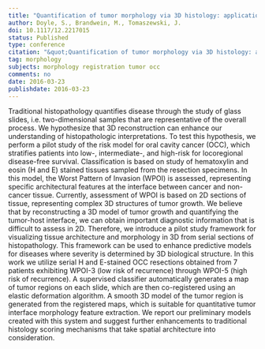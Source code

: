 ```yaml
---
title: "Quantification of tumor morphology via 3D histology: application to oral cavity cancers"
author: Doyle, S., Brandwein, M., Tomaszewski, J.
doi: 10.1117/12.2217015
status: Published
type: conference
citation: "&quot;Quantification of tumor morphology via 3D histology: application to oral cavity cancers,&quot; <em>Proc. SPIE</em> 9791, Medical Imaging 2016: Digital Pathology, 979112 (2016)."
tag: morphology
subjects: morphology registration tumor occ
comments: no
date: 2016-03-23
publishdate: 2016-03-23
---
```


Traditional histopathology quantifies disease through the study of glass slides, i.e. two-dimensional samples that are representative of the overall process. We hypothesize that 3D reconstruction can enhance our understanding of histopathologic interpretations. To test this hypothesis, we perform a pilot study of the risk model for oral cavity cancer (OCC), which stratifies patients into low-, intermediate-, and high-risk for locoregional disease-free survival. Classification is based on study of hematoxylin and eosin (H and E) stained tissues sampled from the resection specimens. In this model, the Worst Pattern of Invasion (WPOI) is assessed, representing specific architectural features at the interface between cancer and non-cancer tissue. Currently, assessment of WPOI is based on 2D sections of tissue, representing complex 3D structures of tumor growth. We believe that by reconstructing a 3D model of tumor growth and quantifying the tumor-host interface, we can obtain important diagnostic information that is difficult to assess in 2D. Therefore, we introduce a pilot study framework for visualizing tissue architecture and morphology in 3D from serial sections of histopathology. This framework can be used to enhance predictive models for diseases where severity is determined by 3D biological structure. In this work we utilize serial H and E-stained OCC resections obtained from 7 patients exhibiting WPOI-3 (low risk of recurrence) through WPOI-5 (high risk of recurrence). A supervised classifier automatically generates a map of tumor regions on each slide, which are then co-registered using an elastic deformation algorithm. A smooth 3D model of the tumor region is generated from the registered maps, which is suitable for quantitative tumor interface morphology feature extraction. We report our preliminary models created with this system and suggest further enhancements to traditional histology scoring mechanisms that take spatial architecture into consideration.
